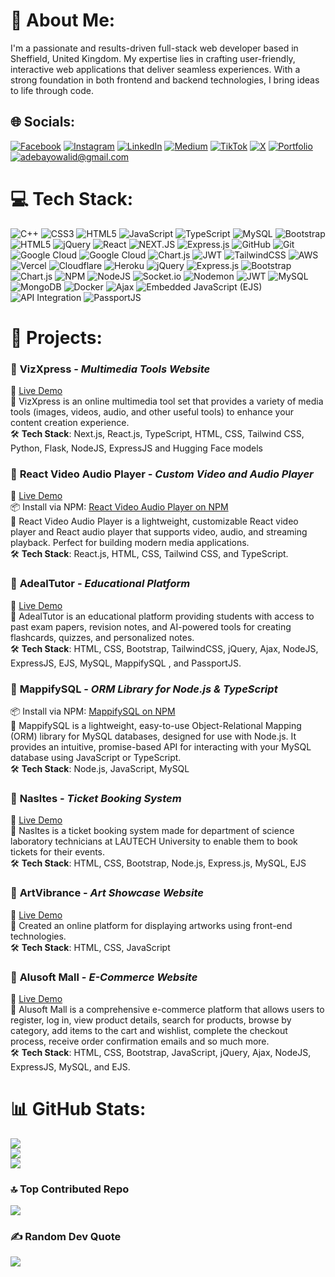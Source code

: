 # 💫 About Me:
I'm a passionate and results-driven full-stack web developer based in Sheffield, United Kingdom. My expertise lies in crafting user-friendly, interactive web applications that deliver seamless experiences. With a strong foundation in both frontend and backend technologies, I bring ideas to life through code.


## 🌐 Socials:
[![Facebook](https://img.shields.io/badge/Facebook-%231877F2.svg?logo=Facebook&logoColor=white)](https://facebook.com/iamadeal0) [![Instagram](https://img.shields.io/badge/Instagram-%23E4405F.svg?logo=Instagram&logoColor=white)](https://instagram.com/iamadeal0) [![LinkedIn](https://img.shields.io/badge/LinkedIn-%230077B5.svg?logo=linkedin&logoColor=white)](https://linkedin.com/in/iamadeal) [![Medium](https://img.shields.io/badge/Medium-12100E?logo=medium&logoColor=white)](https://medium.com/@walidadebayo) [![TikTok](https://img.shields.io/badge/TikTok-%23000000.svg?logo=TikTok&logoColor=white)](https://tiktok.com/@iamadeal_) [![X](https://img.shields.io/badge/X-black.svg?logo=X&logoColor=white)](https://x.com/iamadeal_) [![Portfolio](https://img.shields.io/badge/portfolio-blue)](https://walidadebayo.netlify.app) [![adebayowalid@gmail.com](https://img.shields.io/badge/adebayowalid@gmail.com-red)](mailto:adebayowalid@gmail.com) 

# 💻 Tech Stack:
![C++](https://img.shields.io/badge/c++-%2300599C.svg?style=for-the-badge&logo=c%2B%2B&logoColor=white) ![CSS3](https://img.shields.io/badge/css3-%231572B6.svg?style=for-the-badge&logo=css3&logoColor=white) ![HTML5](https://img.shields.io/badge/html5-%23E34F26.svg?style=for-the-badge&logo=html5&logoColor=white) ![JavaScript](https://img.shields.io/badge/javascript-%23323330.svg?style=for-the-badge&logo=javascript&logoColor=%23F7DF1E) ![TypeScript](https://img.shields.io/badge/typescript-%23007ACC.svg?style=for-the-badge&logo=typescript&logoColor=white) ![MySQL](https://img.shields.io/badge/mysql-4479A1.svg?style=for-the-badge&logo=mysql&logoColor=white) ![Bootstrap](https://img.shields.io/badge/bootstrap-%238511FA.svg?style=for-the-badge&logo=bootstrap&logoColor=white) ![HTML5](https://img.shields.io/badge/html5-%23E34F26.svg?style=for-the-badge&logo=html5&logoColor=white) ![jQuery](https://img.shields.io/badge/jquery-%230769AD.svg?style=for-the-badge&logo=jquery&logoColor=white) ![React](https://img.shields.io/badge/react-%2320232a.svg?style=for-the-badge&logo=react&logoColor=%2361DAFB) ![NEXT.JS](https://img.shields.io/badge/next.js-000000?style=for-the-badge&logo=nextdotjs&logoColor=white) ![Express.js](https://img.shields.io/badge/express.js-%23404d59.svg?style=for-the-badge&logo=express&logoColor=%2361DAFB) ![GitHub](https://img.shields.io/badge/github-%23121011.svg?style=for-the-badge&logo=github&logoColor=white) ![Git](https://img.shields.io/badge/git-%23F05033.svg?style=for-the-badge&logo=git&logoColor=white) ![Google Cloud](https://img.shields.io/badge/GoogleCloud-%234285F4.svg?style=for-the-badge&logo=google-cloud&logoColor=white) ![Google Cloud](https://img.shields.io/badge/GoogleCloud-%234285F4.svg?style=for-the-badge&logo=google-cloud&logoColor=white) ![Chart.js](https://img.shields.io/badge/chart.js-F5788D.svg?style=for-the-badge&logo=chart.js&logoColor=white) ![JWT](https://img.shields.io/badge/JWT-black?style=for-the-badge&logo=JSON%20web%20tokens) ![TailwindCSS](https://img.shields.io/badge/tailwindcss-%2338B2AC.svg?style=for-the-badge&logo=tailwind-css&logoColor=white) ![AWS](https://img.shields.io/badge/AWS-%23FF9900.svg?style=for-the-badge&logo=amazon-aws&logoColor=white) ![Vercel](https://img.shields.io/badge/vercel-%23000000.svg?style=for-the-badge&logo=vercel&logoColor=white) ![Cloudflare](https://img.shields.io/badge/Cloudflare-F38020?style=for-the-badge&logo=Cloudflare&logoColor=white) ![Heroku](https://img.shields.io/badge/heroku-%23430098.svg?style=for-the-badge&logo=heroku&logoColor=white) ![jQuery](https://img.shields.io/badge/jquery-%230769AD.svg?style=for-the-badge&logo=jquery&logoColor=white) ![Express.js](https://img.shields.io/badge/express.js-%23404d59.svg?style=for-the-badge&logo=express&logoColor=%2361DAFB) ![Bootstrap](https://img.shields.io/badge/bootstrap-%238511FA.svg?style=for-the-badge&logo=bootstrap&logoColor=white) ![Chart.js](https://img.shields.io/badge/chart.js-F5788D.svg?style=for-the-badge&logo=chart.js&logoColor=white) ![NPM](https://img.shields.io/badge/NPM-%23CB3837.svg?style=for-the-badge&logo=npm&logoColor=white) ![NodeJS](https://img.shields.io/badge/node.js-6DA55F?style=for-the-badge&logo=node.js&logoColor=white) ![Socket.io](https://img.shields.io/badge/Socket.io-black?style=for-the-badge&logo=socket.io&badgeColor=010101) ![Nodemon](https://img.shields.io/badge/NODEMON-%23323330.svg?style=for-the-badge&logo=nodemon&logoColor=%BBDEAD) ![JWT](https://img.shields.io/badge/JWT-black?style=for-the-badge&logo=JSON%20web%20tokens) ![MySQL](https://img.shields.io/badge/mysql-4479A1.svg?style=for-the-badge&logo=mysql&logoColor=white) ![MongoDB](https://img.shields.io/badge/MongoDB-%234ea94b.svg?style=for-the-badge&logo=mongodb&logoColor=white) ![Docker](https://img.shields.io/badge/docker-%230db7ed.svg?style=for-the-badge&logo=docker&logoColor=white) ![Ajax](https://img.shields.io/badge/Ajax-blue?style=for-the-badge) ![Embedded JavaScript (EJS)](https://img.shields.io/badge/Embedded%20JavaScript%20(EJS)-green?style=for-the-badge) ![API Integration](https://img.shields.io/badge/API%20Integration-black?style=for-the-badge) ![PassportJS](https://img.shields.io/badge/PassportJS-white?style=for-the-badge)


# 🚀 Projects:
### 🔹 **VizXpress** - *Multimedia Tools Website*  
🔗 [Live Demo](https://adealtutor.onrender.com)  
📌 VizXpress is an online multimedia tool set that provides a variety of media tools (images, videos, audio, and other useful tools) to enhance your content creation experience.  
🛠 **Tech Stack**: Next.js, React.js, TypeScript, HTML, CSS, Tailwind CSS, Python, Flask, NodeJS, ExpressJS and Hugging Face models

### 🔹 **React Video Audio Player** - *Custom Video and Audio Player*
🔗 [Live Demo](https://react-video-audio-player.vercel.app)  
📦 Install via NPM: [React Video Audio Player on NPM](https://www.npmjs.com/package/react-video-audio-player)  
📌 React Video Audio Player is a lightweight, customizable React video player and React audio player that supports video, audio, and streaming playback. Perfect for building modern media applications.  
🛠 **Tech Stack**: React.js, HTML, CSS, Tailwind CSS, and TypeScript.

### 🔹 **AdealTutor** - *Educational Platform*
🔗 [Live Demo](https://adealtutor.onrender.com)  
📌 AdealTutor is an educational platform providing students with access to past exam papers, revision notes, and AI-powered tools for creating flashcards, quizzes, and personalized notes.  
🛠 **Tech Stack**: HTML, CSS, Bootstrap, TailwindCSS, jQuery, Ajax, NodeJS, ExpressJS, EJS, MySQL, MappifySQL , and PassportJS.

### 🔹 **MappifySQL** - *ORM Library for Node.js & TypeScript*
📦 Install via NPM: [MappifySQL on NPM](https://www.npmjs.com/package/mappifysql)  
📌 MappifySQL is a lightweight, easy-to-use Object-Relational Mapping (ORM) library for MySQL databases, designed for use with Node.js. It provides an intuitive, promise-based API for interacting with your MySQL database using JavaScript or TypeScript.  
🛠 **Tech Stack**: Node.js, JavaScript, MySQL

### 🔹 **Nasltes** - *Ticket Booking System*
🔗 [Live Demo](https://nasltes.onrender.com)  
📌 Nasltes is a ticket booking system made for department of science laboratory technicians at LAUTECH University to enable them to book tickets for their events.  
🛠 **Tech Stack**: HTML, CSS, Bootstrap, Node.js, Express.js, MySQL, EJS  

### 🔹 **ArtVibrance** - *Art Showcase Website*
🔗 [Live Demo](https://artvibrance.netlify.app)  
📌 Created an online platform for displaying artworks using front-end technologies.  
🛠 **Tech Stack**: HTML, CSS, JavaScript  

### 🔹 **Alusoft Mall** - *E-Commerce Website*
🔗 [Live Demo](https://alusoftmall.onrender.com)  
📌 Alusoft Mall is a comprehensive e-commerce platform that allows users to register, log in, view product details, search for products, browse by category, add items to the cart and wishlist, complete the checkout process, receive order confirmation emails and so much more.  
🛠 **Tech Stack**: HTML, CSS, Bootstrap, JavaScript, jQuery, Ajax, NodeJS, ExpressJS, MySQL, and EJS.


# 📊 GitHub Stats:
![](https://github-readme-stats.vercel.app/api?username=Walidadebayo&theme=dark&hide_border=false&include_all_commits=true&count_private=true)<br/>
![](https://github-readme-streak-stats.herokuapp.com/?user=Walidadebayo&theme=dark&hide_border=false)<br/>
![](https://github-readme-stats.vercel.app/api/top-langs/?username=Walidadebayo&theme=dark&hide_border=false&include_all_commits=true&count_private=true&layout=compact)

### 🔝 Top Contributed Repo
![](https://github-contributor-stats.vercel.app/api?username=Walidadebayo&limit=3&theme=dark&combine_all_yearly_contributions=true)

### ✍️ Random Dev Quote
![](https://quotes-github-readme.vercel.app/api?type=horizontal&theme=radical)
